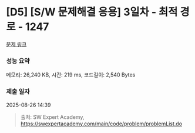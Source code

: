 # [D5] [S/W 문제해결 응용] 3일차 - 최적 경로 - 1247 

[문제 링크](https://swexpertacademy.com/main/code/problem/problemDetail.do?contestProbId=AV15OZ4qAPICFAYD) 

### 성능 요약

메모리: 26,240 KB, 시간: 219 ms, 코드길이: 2,540 Bytes

### 제출 일자

2025-08-26 14:39



> 출처: SW Expert Academy, https://swexpertacademy.com/main/code/problem/problemList.do